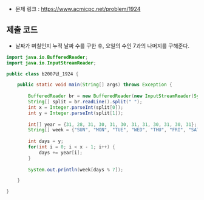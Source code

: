 
- 문제 링크 : https://www.acmicpc.net/problem/1924

## 제출 코드

- 날짜가 며칠인지 누적 날짜 수를 구한 후, 요일의 수인 7과의 나머지를 구해준다.

```java
import java.io.BufferedReader;
import java.io.InputStreamReader;

public class b2007년_1924 {

	public static void main(String[] args) throws Exception {
		
		BufferedReader br = new BufferedReader(new InputStreamReader(System.in));
		String[] split = br.readLine().split(" ");
		int x = Integer.parseInt(split[0]);
		int y = Integer.parseInt(split[1]);
		
		int[] year = {31, 28, 31, 30, 31, 30, 31, 31, 30, 31, 30, 31};		
		String[] week = {"SUN", "MON", "TUE", "WED", "THU", "FRI", "SAT"};
		
		int days = y;
		for(int i = 0; i < x - 1; i++) {
			days += year[i];
		}
		
		System.out.println(week[days % 7]);				

	}

}
```